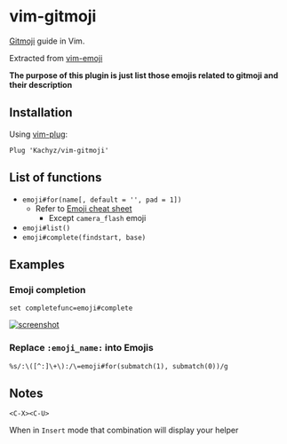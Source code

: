 vim-gitmoji
=========

[Gitmoji](https://gitmoji.carloscuesta.me/) guide in Vim.

Extracted from
[vim-emoji](https://github.com/junegunn/vim-emoji)

**The purpose of this plugin is just list those emojis related to gitmoji and their description**

Installation
------------

Using [vim-plug](https://github.com/junegunn/vim-plug):

```vim
Plug 'Kachyz/vim-gitmoji'
```

List of functions
-----------------

- `emoji#for(name[, default = '', pad = 1])`
  - Refer to [Emoji cheat sheet](http://www.emoji-cheat-sheet.com)
    - Except `camera_flash` emoji
- `emoji#list()`
- `emoji#complete(findstart, base)`

Examples
--------

### Emoji completion

```vim
set completefunc=emoji#complete
```
[![screenshot](https://i.postimg.cc/PJwZdpnq/image.png)](https://postimg.cc/vxGDzmBR)

### Replace `:emoji_name:` into Emojis

```vim
%s/:\([^:]\+\):/\=emoji#for(submatch(1), submatch(0))/g
```

Notes
-----
```vim
<C-X><C-U>
```
When in `Insert` mode that combination will display your helper
